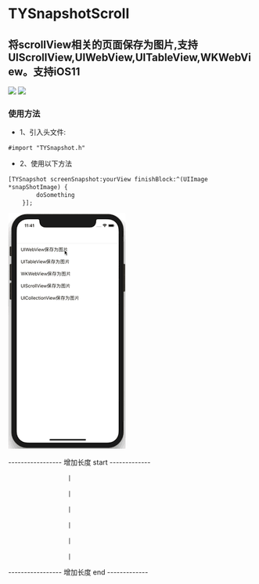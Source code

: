 # TYSnapshotScroll
## 将scrollView相关的页面保存为图片,支持UIScrollView,UIWebView,UITableView,WKWebView。支持iOS11

[![](https://img.shields.io/badge/Supported-iOS7-4BC51D.svg?style=flat-square)](https://github.com/TonyReet/TYSnapshotScroll)
[![](https://img.shields.io/badge/Objc-compatible-4BC51D.svg?style=flat-square)](https://github.com/TonyReet/TYSnapshotScroll)


### 使用方法
- 1、引入头文件:

```objc
#import "TYSnapshot.h"
```
- 2、使用以下方法

```objc
[TYSnapshot screenSnapshot:yourView finishBlock:^(UIImage *snapShotImage) {
        doSomething
    }];

```


![TYSnapshotScroll](Snapshot.gif)

----------------- 增加长度 start -------------

                     |
                     
                     |
                     
                     |

                     |

                     |

                     |

----------------- 增加长度 end -------------
